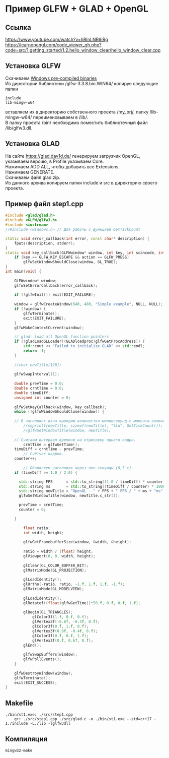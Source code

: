# Пример GLFW + GLAD + OpenGL

## Ссылка
https://www.youtube.com/watch?v=hRInLNR9iRg  
https://learnopengl.com/code_viewer_gh.php?code=src/1.getting_started/1.2.hello_window_clear/hello_window_clear.cpp  

## Установка GLFW
Скачиваем [Windows pre-compiled binaries](https://github.com/glfw/glfw/releases/download/3.3.8/glfw-3.3.8.bin.WIN64.zip)  
Из директории библиотеки /glfw-3.3.8.bin.WIN64/ копируе следующие папки
```
include
lib-mingw-w64
```
вставляем их в директорию собственного проекта /my_prj/, папку /lib-mingw-w64/ переименовываем в /lib/.  
В папку проекта /bin/ необходимо поместить библиотечный файл /lib/glfw3.dll. 

## Установка GLAD
На сайте https://glad.dav1d.de/ генерируем загрузчик OpenGL, указываем версию, в Profile указываем Core.  
Нажимаем ADD ALL, чтобы добавить все Extensions.  
Нажимаем GENERATE.  
Скачиваем файл glad.zip.  
Из данного архива копируем папки include и src в директорию своего проекта. 

## Пример файл step1.cpp
```cpp
#include <glad/glad.h>
#include <GLFW/glfw3.h>
#include <iostream>
//#include <windows.h> // Для работы с функцией GetTickCount

static void error_callback(int error, const char* description) {
    fputs(description, stderr);
}
static void key_callback(GLFWwindow* window, int key, int scancode, int action, int mods) {
    if (key == GLFW_KEY_ESCAPE && action == GLFW_PRESS)
        glfwSetWindowShouldClose(window, GL_TRUE);
}
int main(void) {
    
    GLFWwindow* window;
    glfwSetErrorCallback(error_callback);
    
    if (!glfwInit()) exit(EXIT_FAILURE);
    
    window = glfwCreateWindow(640, 480, "Simple example", NULL, NULL);
    if (!window) {
        glfwTerminate();
        exit(EXIT_FAILURE);
    }
    glfwMakeContextCurrent(window);

    // glad: load all OpenGL function pointers
    if (!gladLoadGLLoader((GLADloadproc)glfwGetProcAddress)) {
        std::cout << "Failed to initialize GLAD" << std::endl;
        return -1;
    }
    
    //char newTitle[128];
    
    glfwSwapInterval(1);
    
    double prevTime = 0.0;
    double crntTime = 0.0;
    double timeDiff;
    unsigned int counter = 0;
    
    glfwSetKeyCallback(window, key_callback);
    while (!glfwWindowShouldClose(window)) {
        
	// В заголовок окна выводим количество миллисекунд с момента включения ПК.
      	//snprintf(newTitle, sizeof(newTitle), "%lu", GetTickCount());
      	//glfwSetWindowTitle(window, newTitle);
	
	// Считаем интервал времени на отрисовку одного кадра.
        crntTime = glfwGetTime();
	timeDiff = crntTime - prevTime;
        // Счётчик кадров.
	counter++;
        
        // Обновляем заголовок через пол секунды (0,5 с).
	if (timeDiff >= 1.0 / 2.0) {

	  std::string FPS      = std::to_string((1.0 / timeDiff) * counter);
	  std::string ms       = std::to_string((timeDiff / counter) * 1000);
	  std::string newTitle = "OpenGL - " + FPS + " FPS / " + ms + "ms";
	  glfwSetWindowTitle(window, newTitle.c_str());

	  prevTime = crntTime;
	  counter = 0;

	}
	
        float ratio;
        int width, height;
        
        glfwGetFramebufferSize(window, &width, &height);
        
        ratio = width / (float) height;
        glViewport(0, 0, width, height);
        
        glClear(GL_COLOR_BUFFER_BIT);
        glMatrixMode(GL_PROJECTION);
        
        glLoadIdentity();
        glOrtho(-ratio, ratio, -1.f, 1.f, 1.f, -1.f);
        glMatrixMode(GL_MODELVIEW);
        
        glLoadIdentity();
        glRotatef((float)glfwGetTime()*50.f, 0.f, 0.f, 1.f);
        
        glBegin(GL_TRIANGLES);
            glColor3f(1.f, 0.f, 0.f);
            glVertex3f(-0.6f, -0.4f, 0.f);
            glColor3f(0.f, 1.f, 0.f);
            glVertex3f(0.6f, -0.4f, 0.f);
            glColor3f(0.f, 0.f, 1.f);
            glVertex3f(0.f, 0.6f, 0.f);
        glEnd();
        
        glfwSwapBuffers(window);
        glfwPollEvents();
    }
    
    glfwDestroyWindow(window);
    glfwTerminate();
    exit(EXIT_SUCCESS);
}
```

## Makefile
```
./bin/st1.exe: ./src/step1.cpp
	g++ ./src/step1.cpp ./src/glad.c -o ./bin/st1.exe --std=c++17 -I./include -L./lib -lglfw3dll
```

## Компиляция
```
mingw32-make
```
